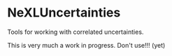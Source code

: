 # NeXLUncertainties

Tools for working with correlated uncertainties.

This is very much a work in progress.  Don't use!!! (yet)

